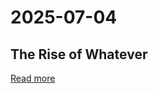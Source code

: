# 2025-07-04

## The Rise of Whatever

[Read more](https://eev.ee/blog/2025/07/03/the-rise-of-whatever/)
